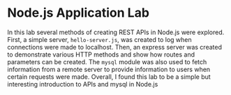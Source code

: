 # Node.js Application Lab

In this lab several methods of creating REST APIs in Node.js were explored. First, a simple server, `hello-server.js`, was created to log when connections were made to localhost. Then, an express server was created to demonstrate various HTTP methods and show how routes and parameters can be created. The `mysql` module was also used to fetch information from a remote server to provide information to users when certain requests were made. Overall, I found this lab to be a simple but interesting introduction to APIs and mysql in Node.js